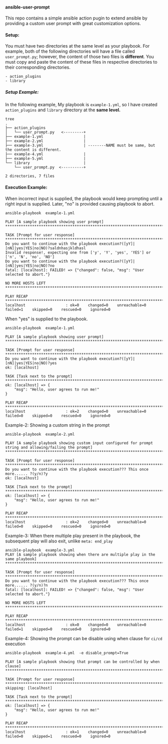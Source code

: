 #### ansible-user-prompt

This repo contains a simple ansible action pugin to extend ansible by providing a custom user prompt with great customization options. 

#### Setup:
You must have two directories at the same level as your playbook. For example, both of the following directories will have a file called `user_prompt.py`; however, the content of those two files is **different**.
You must copy and paste the content of these files in respective directories to their corresponding directories. 


````
- action_plugins
- library
````
##### Setup Example:
In the following example, My playbook is ````example-1.yml````, so I have created ````action_plugins```` and ````library```` directory at the ****same level.****

````
tree
.
├── action_plugins
│   └── user_prompt.py   <---------+
├── example-1.yml                  |
├── example-2.yml                  |
├── example-3.yml                  | --------NAME must be same, but the content is different.
├── example-4.yml                  |
├── example-5.yml                  |
└── library                        |
    └── user_prompt.py  <----------+

2 directories, 7 files
````

#### Execution Example:

When incorrect input is supplied, the playbook would keep prompting until a right input is supplied. Later, "no" is provided causing playbook to abort.
````
ansible-playbook  example-1.yml 

PLAY [A sample playbook showing user prompt] ****************************************************************************************************************************************************************************************

TASK [Prompt for user response] *****************************************************************************************************************************************************************************************************
Do you want to continue with the playbook execution?([yY]|[nN]|yes|YES|no|NO)?saldnhasjkldhasl
Invalid response!, expecting one from ['y', 'Y', 'yes', 'YES'] or ['n', 'N', 'no', 'NO']
Do you want to continue with the playbook execution?([yY]|[nN]|yes|YES|no|NO)?no
fatal: [localhost]: FAILED! => {"changed": false, "msg": "User selected to abort."}

NO MORE HOSTS LEFT ******************************************************************************************************************************************************************************************************************

PLAY RECAP **************************************************************************************************************************************************************************************************************************
localhost                  : ok=0    changed=0    unreachable=0    failed=1    skipped=0    rescued=0    ignored=0   

````
When "yes" is supplied to the playbook.

````
ansible-playbook  example-1.yml 

PLAY [A sample playbook showing user prompt] ****************************************************************************************************************************************************************************************

TASK [Prompt for user response] *****************************************************************************************************************************************************************************************************
Do you want to continue with the playbook execution?([yY]|[nN]|yes|YES|no|NO)?yes
ok: [localhost]

TASK [Task next to the prompt] ******************************************************************************************************************************************************************************************************
ok: [localhost] => {
    "msg": "Hello, user agrees to run me!"
}

PLAY RECAP **************************************************************************************************************************************************************************************************************************
localhost                  : ok=2    changed=0    unreachable=0    failed=0    skipped=0    rescued=0    ignored=0   

````

Example-2: Showing a custom string in the prompt
````
ansible-playbook  example-2.yml 

PLAY [A sample playbook showing custom input configured for prompt string and allowing/failing the prompt] **************************************************************************************************************************

TASK [Prompt for user response] *****************************************************************************************************************************************************************************************************
Do you want to continue with the playbook execution??? This once more...... ?(y/n)?y
ok: [localhost]

TASK [Task next to the prompt] ******************************************************************************************************************************************************************************************************
ok: [localhost] => {
    "msg": "Hello, user agrees to run me!"
}

PLAY RECAP **************************************************************************************************************************************************************************************************************************
localhost                  : ok=2    changed=0    unreachable=0    failed=0    skipped=0    rescued=0    ignored=0   
````

Example-3: When there multiple play present in the playbook, the subsequent play will also exit, unlike ````meta: end_play````

````
ansible-playbook  example-3.yml 
PLAY [A sample playbook showing when there are multiple play in the same playbook] **************************************************************************************************************************************************

TASK [Prompt for user response] *****************************************************************************************************************************************************************************************************
Do you want to continue with the playbook execution??? This once more...... ?(y/n)?n
fatal: [localhost]: FAILED! => {"changed": false, "msg": "User selected to abort."}

NO MORE HOSTS LEFT ******************************************************************************************************************************************************************************************************************

PLAY RECAP **************************************************************************************************************************************************************************************************************************
localhost                  : ok=0    changed=0    unreachable=0    failed=1    skipped=0    rescued=0    ignored=0   
````

Example-4: Showing the prompt can be disable using when clause for `ci/cd` execution

````
ansible-playbook  example-4.yml  -e disable_prompt=True

PLAY [A sample playbook showing that prompt can be controlled by when clause] *******************************************************************************************************************************************************

TASK [Prompt for user response] *****************************************************************************************************************************************************************************************************
skipping: [localhost]

TASK [Task next to the prompt] ******************************************************************************************************************************************************************************************************
ok: [localhost] => {
    "msg": "Hello, user agrees to run me!"
}

PLAY RECAP **************************************************************************************************************************************************************************************************************************
localhost                  : ok=1    changed=0    unreachable=0    failed=0    skipped=1    rescued=0    ignored=0   
````

